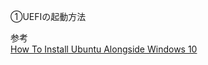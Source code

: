 ①UEFIの起動方法

参考  
[How To Install Ubuntu Alongside Windows 10](https://itsfoss.com/install-ubuntu-1404-dual-boot-mode-windows-8-81-uefi/)
